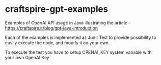 # craftspire-gpt-examples
Examples of OpenAI API usage in Java illustrating the article - https://craftspire.it/blog/gpt-java-introduction

Each of the examples is implemented as Junit Test to provide possibility to easily execute the code, and modify it on your own.

To execute the test you have to setup OPENAI_KEY system variable with your own OpenAI Key

